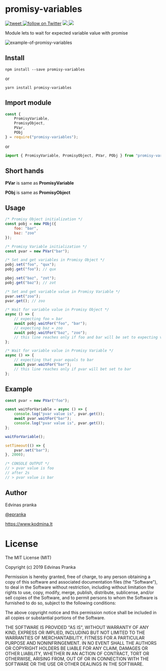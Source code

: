 # promisy-variables

<a href="http://twitter.com/share?text=Hey! I found this!&url=https://github.com/epranka/promisy-variables">
  <img src="https://img.shields.io/twitter/url/http/github.com/epranka/promisy-variables.svg?style=social"
       alt="tweet" />
</a>
<a href="https://twitter.com/intent/follow?screen_name=epranka">
<img src="https://img.shields.io/twitter/follow/epranka.svg?style=social&logo=twitter"
alt="follow on Twitter"></a>
<a href="https://www.npmjs.com/package/promisy-variables">
<img src="https://img.shields.io/npm/dt/promisy-variables.svg?style=flat" />
</a>
<a href="https://www.typescriptlang.org/" target="_blank"><img src="https://img.shields.io/npm/dependency-version/promisy-variables/dev/typescript.svg" /></a>

Module lets to wait for expected variable value with promise

![example-of-promisy-variables](https://raw.githubusercontent.com/epranka/promisy-variables/master/resources/promisy-variables.gif)

## Install

```
npm install --save promisy-variables
```

or

```
yarn install promisy-variables
```

## Import module

```js
const {
	PromisyVariable,
	PromisyObject,
	PVar,
	PObj
} = require("promisy-variables");
```

or

```js
import { PromisyVariable, PromisyObject, PVar, PObj } from "promisy-variables";
```

## Short hands

**PVar** is same as **PromisyVariable**

**PObj** is same as **PromisyObject**

## Usage

```js
/* Promisy Object initialization */
const pobj = new PObj({
	foo: "bar",
	baz: "zoo"
});

/* Promisy Variable initialization */
const pvar = new PVar("bar");

/* Set and get variables in Promisy Object */
pobj.set("foo", "qux");
pobj.get("foo"); // qux

pboj.set("baz", "zot");
pobj.get("baz"); // zot

/* Set and get variable value in Promisy Variable */
pvar.set("zoo");
pvar.get(); // zoo

/* Wait for variable value in Promisy Object */
async () => {
	// expecting foo = bar
	await pobj.waitFor("foo", "bar");
	// expecting baz = zoo
	await pobj.waitFor("baz", "zoo");
	// this line reaches only if foo and bar will be set to expecting values
};

/* Wait for variable value in Promisy Variable */
async () => {
	// expecting that pvar equals to bar
	await pvar.waitFor("bar");
	// this line reaches only if pvar will bet set to bar
};
```

## Example

```js
const pvar = new PVar("foo");

const waitForVariable = async () => {
	console.log("pvar value is", pvar.get());
	await pvar.waitFor("bar");
	console.log("pvar value is", pvar.get());
};

waitForVariable();

setTimeout(() => {
	pvar.set("bar");
}, 2000);

/* CONSOLE OUTPUT */
// > pvar value is foo
// after 2s
// > pvar value is bar
```

## Author

Edvinas pranka

[@epranka](https://twitter.com/epranka)

https://www.kodmina.lt

# License

The MIT License (MIT)

Copyright (c) 2019 Edvinas Pranka

Permission is hereby granted, free of charge, to any person obtaining a copy
of this software and associated documentation files (the "Software"), to deal
in the Software without restriction, including without limitation the rights
to use, copy, modify, merge, publish, distribute, sublicense, and/or sell
copies of the Software, and to permit persons to whom the Software is
furnished to do so, subject to the following conditions:

The above copyright notice and this permission notice shall be included in
all copies or substantial portions of the Software.

THE SOFTWARE IS PROVIDED "AS IS", WITHOUT WARRANTY OF ANY KIND, EXPRESS OR
IMPLIED, INCLUDING BUT NOT LIMITED TO THE WARRANTIES OF MERCHANTABILITY,
FITNESS FOR A PARTICULAR PURPOSE AND NONINFRINGEMENT. IN NO EVENT SHALL THE
AUTHORS OR COPYRIGHT HOLDERS BE LIABLE FOR ANY CLAIM, DAMAGES OR OTHER
LIABILITY, WHETHER IN AN ACTION OF CONTRACT, TORT OR OTHERWISE, ARISING FROM,
OUT OF OR IN CONNECTION WITH THE SOFTWARE OR THE USE OR OTHER DEALINGS IN
THE SOFTWARE.
